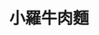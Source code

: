 ---
title: "小羅牛肉麵"
description: "小羅牛肉麵"
layout: shop
keywords:
  - 美食競賽
  - 台灣美食
  - 美食精選
datePublished: "2025-06-30"
dateModified: "2025-07-07"
city: "基隆市"
district: "中山區"
address: "203基隆市中山區西定路113號"
phone: "0905272005"
geo: "25.134102660102265, 121.7347901926764"
google_map: "https://maps.app.goo.gl/RmQDEHfwEHpLRYMN9"
footinder: "https://footinder.com.tw/%E5%9F%BA%E9%9A%86%E5%B8%82%E4%B8%AD%E5%B1%B1%E5%8D%80/56178/"
official: "https://www.facebook.com/loviceva"
award:
  - name: "台北國際牛肉麵節"
    year: "2024"
    entries:
      - group: "鮮食組"
        cooking_style: "紅燒"
        rank: "銀牌"

---